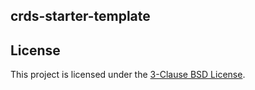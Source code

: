 ## crds-starter-template

## License

This project is licensed under the [3-Clause BSD License](https://opensource.org/licenses/BSD-3-Clause).
